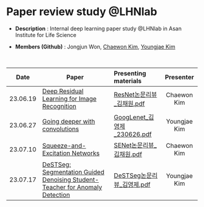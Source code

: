# Paper review study @LHNlab
- **Description** : Internal deep learning paper study @LHNlab in Asan Institute for Life Science

- **Members (Github)** : Jongjun Won, [Chaewon Kim](https://github.com/cwkim0120), [Youngjae Kim](https://github.com/provbs)
<br>

|Date|Paper   |Presenting materials |Presenter
|----|-------|:-------|:------:
|23.06.19|[Deep Residual Learning for Image Recognition](https://arxiv.org/pdf/1512.03385.pdf)    |[ResNet논문리뷰_김채원.pdf](https://github.com/provbs/LHNlab_internal_paper_study/blob/main/pdf/ResNet%EB%85%BC%EB%AC%B8%EB%A6%AC%EB%B7%B0_%EA%B9%80%EC%B1%84%EC%9B%90.pdf)    |Chaewon Kim
|23.06.27|[Going deeper with convolutions](https://arxiv.org/pdf/1409.4842.pdf) |[GoogLenet_김영제_230626.pdf](https://github.com/provbs/LHNlab_internal_paper_study/blob/main/pdf/GoogLenet_kyj_230626.pdf) |Youngjae Kim
|23.07.10|[Squeeze-and-Excitation Networks](https://openaccess.thecvf.com/content_cvpr_2018/papers/Hu_Squeeze-and-Excitation_Networks_CVPR_2018_paper.pdf)    | [SENet논문리뷰_김채원.pdf](https://github.com/provbs/LHNlab_internal_paper_study/blob/main/pdf/SENet%EB%85%BC%EB%AC%B8%EB%A6%AC%EB%B7%B0_%EA%B9%80%EC%B1%84%EC%9B%90.pdf)   |Chaewon Kim
|23.07.17|[DeSTSeg: Segmentation Guided Denoising Student-Teacher for Anomaly Detection](https://arxiv.org/pdf/2211.11317.pdf) |[DeSTSeg논문리뷰_김영제.pdf](https://github.com/provbs/LHNlab_internal_paper_study/blob/main/pdf/DeSTSeg_kyj.pdf) |Youngjae Kim









